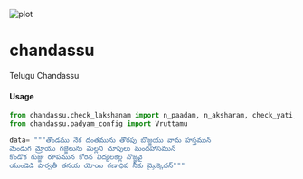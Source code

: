 ![plot](https://drive.google.com/uc?id=17dSonpOKADsOtm9WiJr2h6WTJSZ_ph9A)

# chandassu
Telugu Chandassu

#### Usage
```py
from chandassu.check_lakshanam import n_paadam, n_aksharam, check_yati, check_prasa, check_vruttam_gana_kramam
from chandassu.padyam_config import Vruttamu

data= """తొండము నేక దంతమును తోరపు బొజ్జయు వామ హస్తమున్
మెండుగ మ్రోయు గజ్జెలును మెల్లని చూపులు మందహాసమున్
కొండొక గుజ్జు రూపమున కోరిన విద్యలకెల్ల నొజ్జవై
యుండెడి పార్వతీ తనయ యోయి గణాధిప నీకు మ్రొక్కెదన్"""

```